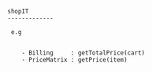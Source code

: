 

	shopIT
	-------------
	
	 e.g
	 
	 
	 	- Billing     : getTotalPrice(cart)
	 	- PriceMatrix : getPrice(item)